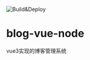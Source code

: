 ![Build&Deploy](https://github.com/BugWang-Work/blog-vue-node/workflows/Build&Deploy/badge.svg)
# blog-vue-node


vue3实现的博客管理系统